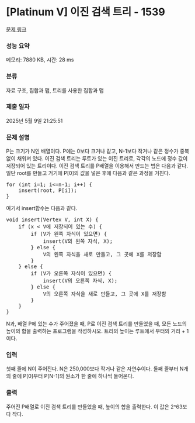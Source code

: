 # [Platinum V] 이진 검색 트리 - 1539 

[문제 링크](https://www.acmicpc.net/problem/1539) 

### 성능 요약

메모리: 7880 KB, 시간: 28 ms

### 분류

자료 구조, 집합과 맵, 트리를 사용한 집합과 맵

### 제출 일자

2025년 5월 9일 21:25:51

### 문제 설명

<p>P는 크기가 N인 배열이다. P에는 0보다 크거나 같고, N-1보다 작거나 같은 정수가 중복 없이 채워져 있다. 이진 검색 트리는 루트가 있는 이진 트리로, 각각의 노드에 정수 값이 저장되어 있는 트리이다. 이진 검색 트리를 P배열을 이용해서 만드는 법은 다음과 같다. 일단 root를 만들고 거기에 P[0]의 값을 넣은 후에 다음과 같은 과정을 거친다.</p>

<pre>for (int i=1; i<=n-1; i++) {
    insert(root, P[i]);
}
</pre>

<p>여기서 insert함수는 다음과 같다.</p>

<pre>void insert(Vertex V, int X) {
    if (x < V에 저장되어 있는 수) {
        if (V가 왼쪽 자식이 있으면) {
            insert(V의 왼쪽 자식, X);
        } else {
            V의 왼쪽 자식을 새로 만들고, 그 곳에 X를 저장함
        }
    } else {
        if (V가 오른쪽 자식이 있으면) {
            insert(V의 오른쪽 자식, X);
        } else {
            V의 오른쪽 자식을 새로 만들고, 그 곳에 X를 저장함
        }
    }
}
</pre>

<p>N과, 배열 P에 있는 수가 주어졌을 때, P로 이진 검색 트리를 만들었을 때, 모든 노드의 높이의 합을 출력하는 프로그램을 작성하시오. 트리의 높이는 루트에서 부터의 거리 + 1이다.</p>

### 입력 

 <p>첫째 줄에 N이 주어진다. N은 250,000보다 작거나 같은 자연수이다. 둘째 줄부터 N개의 줄에 P[0]부터 P[N-1]의 원소가 한 줄에 하나씩 들어온다.</p>

### 출력 

 <p>주어진 P배열로 이진 검색 트리를 만들었을 때, 높이의 합을 출력한다. 이 값은 2^63보다 작다.</p>

